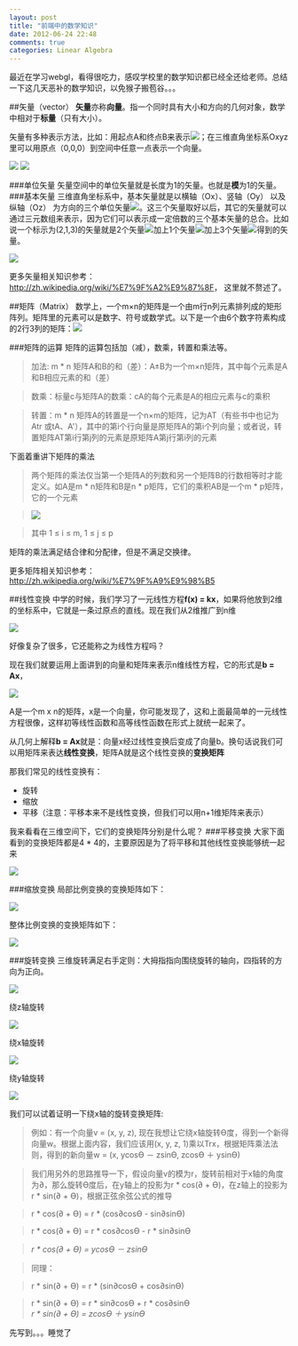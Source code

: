 ```yaml
---
layout: post
title: "前端中的数学知识"
date: 2012-06-24 22:48
comments: true
categories: Linear Algebra
---
```

最近在学习webgl，看得很吃力，感叹学校里的数学知识都已经全还给老师。总结一下这几天恶补的数学知识，以免猴子搬苞谷。。。

##矢量（vector）
**矢量**亦称**向量**。指一个同时具有大小和方向的几何对象，数学中相对于**标量**（只有大小）。

矢量有多种表示方法，比如：用起点A和终点B来表示![](/images/post/vector.png)；在三维直角坐标系Oxyz里可以用原点（0,0,0）到空间中任意一点表示一个向量。

![](/images/post/3d.png) ![](/images/post/col_vector.png) 

###单位矢量
矢量空间中的单位矢量就是长度为1的矢量。也就是**模**为1的矢量。
###基本矢量
三维直角坐标系中，基本矢量就是以横轴（Ox）、竖轴（Oy） 以及纵轴（Oz） 为方向的三个单位矢量![](/images/post/unit_v.png)。这三个矢量取好以后，其它的矢量就可以通过三元数组来表示，因为它们可以表示成一定倍数的三个基本矢量的总合。比如说一个标示为(2,1,3)的矢量就是2个矢量![](/images/post/i_v.png)加上1个矢量![](/images/post/j_v.png)加上3个矢量![](/images/post/k_v.png)得到的矢量。

![](/images/post/v_fn.png)

更多矢量相关知识参考：<http://zh.wikipedia.org/wiki/%E7%9F%A2%E9%87%8F>， 这里就不赘述了。

##矩阵（Matrix）
数学上，一个m×n的矩阵是一个由m行n列元素排列成的矩形阵列。矩阵里的元素可以是数字、符号或数学式。以下是一个由6个数字符素构成的2行3列的矩阵：![](/images/post/matrix.png)

<!--more-->

###矩阵的运算
矩阵的运算包括加（减），数乘，转置和乘法等。
>加法: m * n 矩阵A和B的和（差）：A±B为一个m×n矩阵，其中每个元素是A和B相应元素的和（差）

>数乘：标量c与矩阵A的数乘：cA的每个元素是A的相应元素与c的乘积

>转置：m * n 矩阵A的转置是一个n×m的矩阵，记为AT（有些书中也记为Atr 或tA、A'），其中的第i个行向量是原矩阵A的第i个列向量；或者说，转置矩阵AT第i行第j列的元素是原矩阵A第j行第i列的元素

下面着重讲下矩阵的乘法
>两个矩阵的乘法仅当第一个矩阵A的列数和另一个矩阵B的行数相等时才能定义。如A是m * n矩阵和B是n * p矩阵，它们的乘积AB是一个m * p矩阵，它的一个元素

>![](/images/post/m_m.png)

>其中 1 ≤ i ≤ m, 1 ≤ j ≤ p

矩阵的乘法满足结合律和分配律，但是不满足交换律。

更多矩阵相关知识参考：<http://zh.wikipedia.org/wiki/%E7%9F%A9%E9%98%B5>

##线性变换
中学的时候，我们学习了一元线性方程**f(x) = kx**，如果将他放到2维的坐标系中，它就是一条过原点的直线。现在我们从2维推广到n维

![](/images/post/fn_group.png)

好像复杂了很多，它还能称之为线性方程吗？

现在我们就要运用上面讲到的向量和矩阵来表示n维线性方程，它的形式是**b = Ax**，

![](/images/post/fn_group2.png)

A是一个m x n的矩阵，x是一个向量，你可能发现了，这和上面最简单的一元线性方程很像，这样初等线性函数和高等线性函数在形式上就统一起来了。

从几何上解释**b = Ax**就是：向量x经过线性变换后变成了向量b。换句话说我们可以用矩阵来表达**线性变换**，矩阵A就是这个线性变换的**变换矩阵**

那我们常见的线性变换有：

* 旋转
* 缩放
* 平移（注意：平移本来不是线性变换，但我们可以用n+1维矩阵来表示）

我来看看在三维空间下，它们的变换矩阵分别是什么呢？
###平移变换
大家下面看到的变换矩阵都是4 * 4的，主要原因是为了将平移和其他线性变换能够统一起来

![](/images/post/tranlate.jpg)

###缩放变换
局部比例变换的变换矩阵如下：

![](/images/post/p_scale.gif)

整体比例变换的变换矩阵如下：

![](/images/post/w_scale.gif)

###旋转变换
三维旋转满足右手定则：大拇指指向围绕旋转的轴向，四指转的方向为正向。

![](/images/post/rotate_rule.gif)

绕z轴旋转

![](/images/post/z-rotate.jpg)

绕x轴旋转

![](/images/post/x-rotate.jpg)

绕y轴旋转

![](/images/post/y-rotate.jpg)

我们可以试着证明一下绕x轴的旋转变换矩阵:
> 例如：有一个向量v = (x, y, z), 现在我想让它绕x轴旋转Ɵ度，得到一个新得向量w。根据上面内容，我们应该用(x, y, z, 1)乘以Trx，根据矩阵乘法法则，得到的新向量w = (x, ycosƟ － zsinƟ, zcosƟ ＋ ysinƟ)

> 我们用另外的思路推导一下，假设向量v的模为r，旋转前相对于x轴的角度为∂，那么旋转Ɵ度后，在y轴上的投影为r * cos(∂ + Ɵ)，在z轴上的投影为r * sin(∂ + Ɵ)，根据正弦余弦公式的推导

> r * cos(∂ + Ɵ) = r * (cos∂cosƟ - sin∂sinƟ)

> r * cos(∂ + Ɵ) = r * cos∂cosƟ - r * sin∂sinƟ	

> *r * cos(∂ + Ɵ) = ycosƟ － zsinƟ*
   
> 同理：

> r * sin(∂ + Ɵ) = r * (sin∂cosƟ + cos∂sinƟ)

> r * sin(∂ + Ɵ) = r * sin∂cosƟ + r * cos∂sinƟ		
> *r * sin(∂ + Ɵ) = zcosƟ ＋ ysinƟ*

先写到。。。睡觉了



